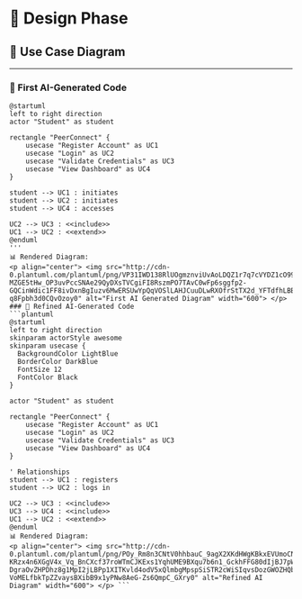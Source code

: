 # 🧩 Design Phase

## 🎯 Use Case Diagram

---

### 🧠 First AI-Generated Code

```plantuml
@startuml
left to right direction
actor "Student" as student

rectangle "PeerConnect" {
    usecase "Register Account" as UC1
    usecase "Login" as UC2
    usecase "Validate Credentials" as UC3
    usecase "View Dashboard" as UC4
}

student --> UC1 : initiates
student --> UC2 : initiates
student --> UC4 : accesses

UC2 --> UC3 : <<include>>
UC1 --> UC2 : <<extend>>
@enduml
'''
📊 Rendered Diagram:
<p align="center"> <img src="http://cdn-0.plantuml.com/plantuml/png/VP31IWD138RlUOgmznviUvAoLDQZ1r7q7cVYDZ1cO995GNntipWWxQ5pcI7Vn_yFEPfJy-MZGE5tHw_OP3uvPccSNAe29QyDXsTVCgiFI8RszmPO7TAvC0wFp6sggfp2-GQCinWdic1FF8ivDxnBgIuzv6MwERSUwYpQqVOSlLAHJCuuDLwRXOfrStTX2d_YFTdfhLBBtTd33q3_D6usuzgDjoWgaUHi5snxXUs3KKfi5WZ2xVDTp0y7qLJ27aU8Xl-q8Fpbh3d0CQvOzoy0" alt="First AI Generated Diagram" width="600"> </p>
### 🧠 Refined AI-Generated Code
```plantuml
@startuml
left to right direction
skinparam actorStyle awesome
skinparam usecase {
  BackgroundColor LightBlue
  BorderColor DarkBlue
  FontSize 12
  FontColor Black
}

actor "Student" as student

rectangle "PeerConnect" {
    usecase "Register Account" as UC1
    usecase "Login" as UC2
    usecase "Validate Credentials" as UC3
    usecase "View Dashboard" as UC4
}

' Relationships
student --> UC1 : registers
student --> UC2 : logs in

UC2 --> UC3 : <<include>>
UC3 --> UC4 : <<include>>
UC1 --> UC2 : <<extend>>
@enduml
📊 Rendered Diagram:
<p align="center"> <img src="http://cdn-0.plantuml.com/plantuml/png/POy_Rm8n3CNtV0hhbauC_9agX2XKdHWgKBkxEVUmoCN8yOd-KRzx4n6XGgV4x_Vq_BnCXcf37roWTmCJKExs1YqhUME9BXqu7b6n1_GckhFFG80dIjBJ7pWayfW8lXt02lsXKnbYkvOW2fiIkGe35IRQafxrHzH3bPyasew_2CQJEfqjgv2pt8zpM9P3ixEXfMWDO89q_ZjNgcBi0a7pJ2KyHlBPKxh0fLcpfOwJaSA3zpBKa9Vr-DgraOvZHPDhz8g1MpI2jLBPp1XITKvld4odV5xQlmbgMpspSiSTR2cWiSIqvsDozGWOZHQb2zo3rfgtR99Pa2u1H-VoMELfbkTpZZvaysBXibB9x1yPNw8AeG-Zs6QmpC_GXry0" alt="Refined AI Diagram" width="600"> </p> ```
